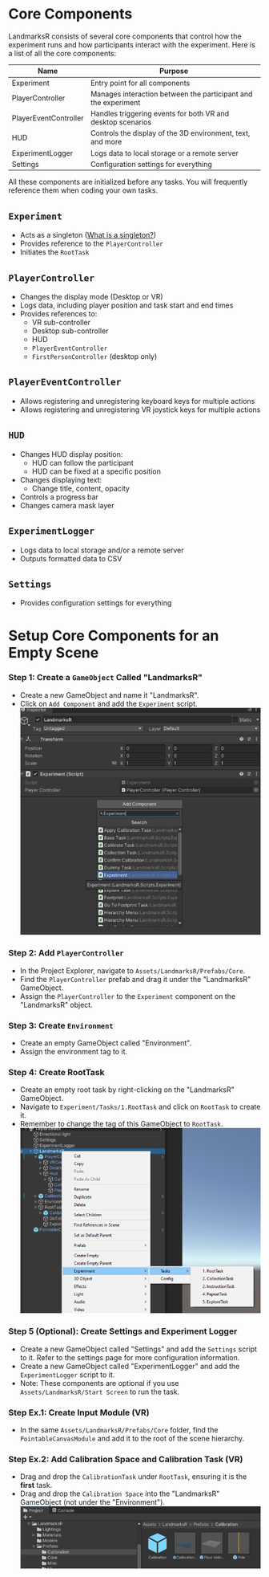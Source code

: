 # Core Components

LandmarksR consists of several core components that control how the experiment runs and how participants interact with the experiment. Here is a list of all the core components:

| Name                  | Purpose                                                             |
| --------------------- | ------------------------------------------------------------------- |
| Experiment            | Entry point for all components                                      |
| PlayerController      | Manages interaction between the participant and the experiment      |
| PlayerEventController | Handles triggering events for both VR and desktop scenarios         |
| HUD                   | Controls the display of the 3D environment, text, and more          |
| ExperimentLogger      | Logs data to local storage or a remote server                       |
| Settings              | Configuration settings for everything                               |

All these components are initialized before any tasks. You will frequently reference them when coding your own tasks.

## `Experiment`
- Acts as a singleton ([What is a singleton?](https://stackoverflow.com/questions/2155688/what-is-a-singleton-in-c))
- Provides reference to the `PlayerController`
- Initiates the `RootTask`

## `PlayerController`
- Changes the display mode (Desktop or VR)
- Logs data, including player position and task start and end times
- Provides references to:
  - VR sub-controller
  - Desktop sub-controller 
  - HUD
  - `PlayerEventController`
  - `FirstPersonController` (desktop only)

## `PlayerEventController`
- Allows registering and unregistering keyboard keys for multiple actions
- Allows registering and unregistering VR joystick keys for multiple actions

## `HUD`
- Changes HUD display position:
  - HUD can follow the participant
  - HUD can be fixed at a specific position
- Changes displaying text:
  - Change title, content, opacity
- Controls a progress bar 
- Changes camera mask layer

## `ExperimentLogger`
- Logs data to local storage and/or a remote server
- Outputs formatted data to CSV 

## `Settings`
- Provides configuration settings for everything


# Setup Core Components for an Empty Scene

### Step 1: Create a `GameObject` Called "LandmarksR"
- Create a new GameObject and name it "LandmarksR".
- Click on `Add Component` and add the `Experiment` script.
![Create LandmarksR](create_landmarks_r.png)

### Step 2: Add `PlayerController`
- In the Project Explorer, navigate to `Assets/LandmarksR/Prefabs/Core`.
- Find the `PlayerController` prefab and drag it under the "LandmarksR" GameObject.
- Assign the `PlayerController` to the `Experiment` component on the "LandmarksR" object.

### Step 3: Create `Environment`
- Create an empty GameObject called "Environment".
- Assign the environment tag to it.

### Step 4: Create RootTask
- Create an empty root task by right-clicking on the "LandmarksR" GameObject.
- Navigate to `Experiment/Tasks/1.RootTask` and click on `RootTask` to create it.
- Remember to change the tag of this GameObject to `RootTask`.
![Create RootTask](create_root_task.png)

### Step 5 (Optional): Create Settings and Experiment Logger 
- Create a new GameObject called "Settings" and add the `Settings` script to it. Refer to the settings page for more configuration information.
- Create a new GameObject called "ExperimentLogger" and add the `ExperimentLogger` script to it.
- Note: These components are optional if you use `Assets/LandmarksR/Start Screen` to run the task.

### Step Ex.1: Create Input Module (VR)
- In the same `Assets/LandmarksR/Prefabs/Core` folder, find the `PointableCanvasModule` and add it to the root of the scene hierarchy.

### Step Ex.2: Add Calibration Space and Calibration Task (VR)
- Drag and drop the `CalibrationTask` under `RootTask`, ensuring it is the **first** task.
- Drag and drop the `Calibration Space` into the "LandmarksR" GameObject (not under the "Environment").
![Calibration Prefabs](calibration_prefabs.png)